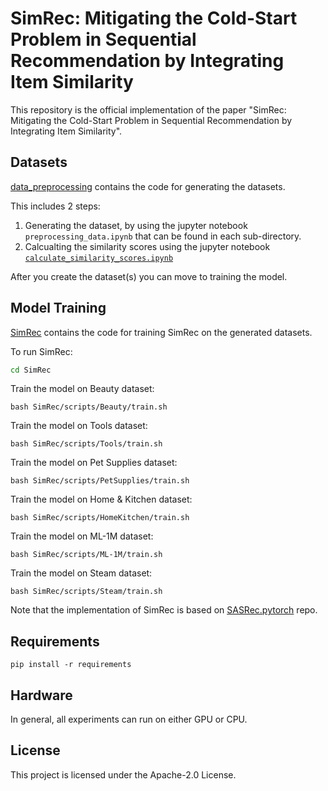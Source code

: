 # SimRec: Mitigating the Cold-Start Problem in Sequential Recommendation by Integrating Item Similarity
This repository is the official implementation of the paper "SimRec: Mitigating the Cold-Start Problem in Sequential Recommendation by Integrating Item Similarity".

## Datasets

[data_preprocessing](/data_preprocessing/) contains the code for generating the datasets.

This includes 2 steps:
1. Generating the dataset, by using the jupyter notebook `preprocessing_data.ipynb` that can be found in each sub-directory.
2. Calcualting the similarity scores using the jupyter notebook [`calculate_similarity_scores.ipynb`](/data_preprocessing/calculate_similarity_scores.ipynb)

After you create the dataset(s) you can move to training the model.

## Model Training

[SimRec](/SimRec/) contains the code for training SimRec on the generated datasets.

To run SimRec:
```bash 
cd SimRec
```

Train the model on Beauty dataset:
```
bash SimRec/scripts/Beauty/train.sh
```
Train the model on Tools dataset:
```
bash SimRec/scripts/Tools/train.sh
```
Train the model on Pet Supplies dataset:
```
bash SimRec/scripts/PetSupplies/train.sh
```
Train the model on Home & Kitchen dataset:
```
bash SimRec/scripts/HomeKitchen/train.sh
```
Train the model on ML-1M dataset:
```
bash SimRec/scripts/ML-1M/train.sh
```
Train the model on Steam dataset:
```
bash SimRec/scripts/Steam/train.sh
```

Note that the implementation of SimRec is based on [SASRec.pytorch](https://github.com/pmixer/SASRec.pytorch) repo.

## Requirements

```
pip install -r requirements
```

## Hardware
In general, all experiments can run on either GPU or CPU.

## License
This project is licensed under the Apache-2.0 License.